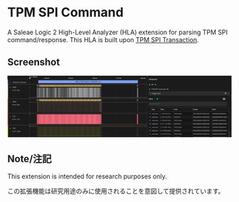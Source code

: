 # TPM SPI Command

A Saleae Logic 2 High-Level Analyzer (HLA) extension for parsing TPM SPI command/response. This HLA is built upon [TPM SPI Transaction](https://github.com/WithSecureLabs/bitlocker-spi-toolkit/tree/c04105672905dfdc51cf04c722bd9c06baa4a8d4/TPM-SPI-Transaction).

## Screenshot

![Screenshot](./screenshot.png)

## Note/注記

This extension is intended for research purposes only.

この拡張機能は研究用途のみに使用されることを意図して提供されています。